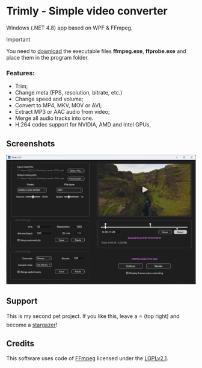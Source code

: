 # Trimly - Simple video converter
Windows (.NET 4.8) app based on WPF & FFmpeg.

> [!IMPORTANT]  
> You need to [download](https://www.gyan.dev/ffmpeg/builds/) the executable files **ffmpeg.exe**, **ffprobe.exe** and place them in the program folder.

### Features:
- Trim;
- Change meta (FPS, resolution, bitrate, etc.)
- Change speed and volume;
- Convert to MP4, MKV, MOV or AVI;
- Extract MP3 or AAC audio from video;
- Merge all audio tracks into one.
- H.264 codec support for NVIDIA, AMD and Intel GPUs,

## Screenshots
<img src="./.assets/main_screenshot.png" width="840">

## Support
This is my second pet project. If you like this, leave a :star: (top right) and become a [stargazer](https://github.com/Weyne1/trimly/stargazers)!

## Credits
This software uses code of [FFmpeg](http://ffmpeg.org) licensed under the [LGPLv2.1](http://www.gnu.org/licenses/old-licenses/lgpl-2.1.html).
